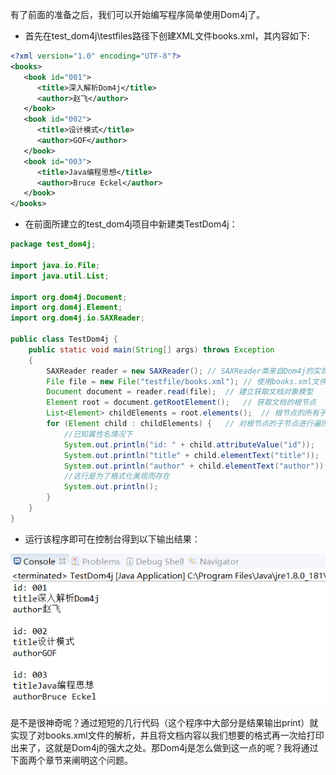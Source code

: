 有了前面的准备之后，我们可以开始编写程序简单使用Dom4j了。

* 首先在test\_dom4j\testfiles路径下创建XML文件books.xml，其内容如下:

```xml
<?xml version="1.0" encoding="UTF-8"?>
<books>
   <book id="001">
      <title>深入解析Dom4j</title>
      <author>赵飞</author>
   </book>
   <book id="002">
      <title>设计模式</title>
      <author>GOF</author>
   </book>
   <book id="003">
      <title>Java编程思想</title>
      <author>Bruce Eckel</author>
   </book>
</books> 
```

* 在前面所建立的test\_dom4j项目中新建类TestDom4j：

```java
package test_dom4j;

import java.io.File;
import java.util.List;
 
import org.dom4j.Document;
import org.dom4j.Element;
import org.dom4j.io.SAXReader;
 
public class TestDom4j {
	public static void main(String[] args) throws Exception 
	{
		SAXReader reader = new SAXReader();	// SAXReader类来自Dom4j的实现
		File file = new File("testfile/books.xml");	// 使用books.xml文件创建文件输入流
		Document document = reader.read(file);	// 建立获取文档对象模型
		Element root = document.getRootElement();	// 获取文档的根节点
		List<Element> childElements = root.elements();	// 根节点的所有子节点形成一个列表childElements
		for (Element child : childElements) {	// 对根节点的子节点进行遍历
			//已知属性名情况下
			System.out.println("id: " + child.attributeValue("id"));
			System.out.println("title" + child.elementText("title"));
			System.out.println("author" + child.elementText("author"));
			//这行是为了格式化美观而存在
			System.out.println();
		}
	} 
}
```

* 运行该程序即可在控制台得到以下输出结果：

![](/assets/testDom4j1.png)

是不是很神奇呢？通过短短的几行代码（这个程序中大部分是结果输出print）就实现了对books.xml文件的解析，并且将文档内容以我们想要的格式再一次给打印出来了，这就是Dom4j的强大之处。那Dom4j是怎么做到这一点的呢？我将通过下面两个章节来阐明这个问题。

